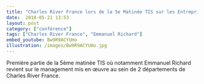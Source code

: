 ```yaml
---
title: "Charles River France lors de la 5e Matinée TIS sur les Entreprises libérées"
date:  2018-05-21 13:53
layout: post
category: ["conférence"]
tags: ["Charles River France", "Emmanuel Richard"]
embed_youtube: Bw9R9ACYUHo
illustration: /images/Bw9R9ACYUHo.jpg
---
```


Première partie de la 5ème matinée TIS où notamment Emmanuel Richard revient sur le management mis en œuvre au sein de 2 départements de Charles River France.
